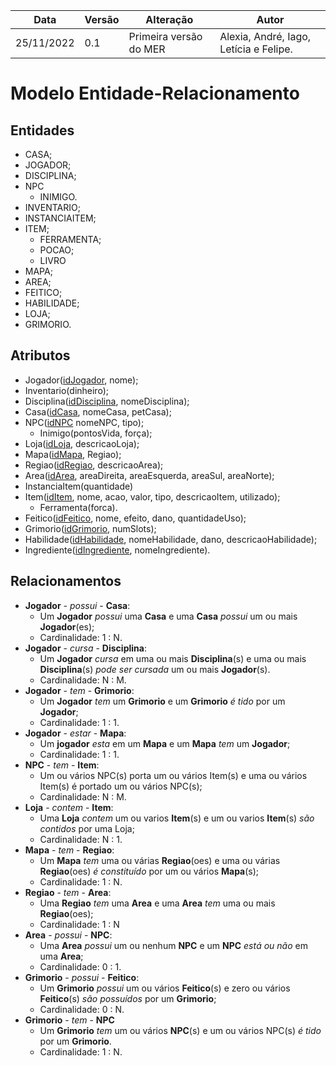 |Data|Versão|Alteração|Autor| 
|----|------|---------|-----|
|25/11/2022|0.1|Primeira versão do MER |Alexia, André, Iago, Letícia e Felipe.|

# Modelo Entidade-Relacionamento

## Entidades
* CASA;
* JOGADOR;
* DISCIPLINA;
* NPC
    * INIMIGO.
* INVENTARIO;
* INSTANCIAITEM;
* ITEM;
    * FERRAMENTA;
    * POCAO;
    * LIVRO
* MAPA;
* AREA;
* FEITICO;
* HABILIDADE;
* LOJA;
* GRIMORIO.

## Atributos
* Jogador(<ins>idJogador</ins>, nome);
* Inventario(dinheiro); 
* Disciplina(<ins>idDisciplina</ins>, nomeDisciplina);
* Casa(<ins>idCasa</ins>, nomeCasa, petCasa);
* NPC(<ins>idNPC</ins> nomeNPC, tipo);
    * Inimigo(pontosVida, força);
* Loja(<ins>idLoja</ins>, descricaoLoja);
* Mapa(<ins>idMapa</ins>, Regiao);
* Regiao(<ins>idRegiao</ins>, descricaoArea); 
* Area(<ins>idArea</ins>, areaDireita, areaEsquerda, areaSul, areaNorte); 
* InstanciaItem(quantidade) 
* Item(<ins>idItem</ins>, nome, acao, valor, tipo, descricaoItem, utilizado); 
    * Ferramenta(forca).
* Feitico(<ins>idFeitico</ins>, nome, efeito, dano, quantidadeUso); 
* Grimorio(<ins>idGrimorio</ins>, numSlots);
* Habilidade(<ins>idHabilidade</ins>, nomeHabilidade, dano, descricaoHabilidade);
* Ingrediente(<ins>idIngrediente</ins>, nomeIngrediente).

## Relacionamentos
* **Jogador** -  *possui* -  **Casa**:
    * Um **Jogador** *possui* uma **Casa** e uma **Casa** *possui* um ou mais **Jogador**(es); 
    * Cardinalidade: 1 : N.
* **Jogador** -  *cursa* -  **Disciplina**:
    * Um **Jogador** *cursa* em uma ou mais **Disciplina**(s) e uma ou mais **Disciplina**(s) *pode ser cursada* um ou mais **Jogador**(s). 
    * Cardinalidade: N : M.
* **Jogador** - *tem* - **Grimorio**:
    * Um **Jogador** *tem* um **Grimorio** e um **Grimorio** *é tido* por um **Jogador**;
    * Cardinalidade: 1 : 1.
* **Jogador** - *estar* - **Mapa**:
    * Um **jogador** *esta* em um **Mapa** e um **Mapa** *tem* um **Jogador**;
    * Cardinalidade: 1 : 1.
* **NPC** - *tem* - **Item**:
    * Um ou vários NPC(s) porta um ou vários Item(s) e uma ou vários Item(s) é portado um ou vários NPC(s);
    * Cardinalidade: N : M.
* **Loja** - *contem* - **Item**:
    *    Uma **Loja** *contem* um ou varios **Item**(s) e um ou varios **Item**(s) *são contidos* por uma Loja;
    * Cardinalidade: N : 1.
* **Mapa** - *tem* - **Regiao**:
    * Um **Mapa** *tem* uma ou várias **Regiao**(oes) e uma ou várias **Regiao**(oes) *é constituído* por um ou vários **Mapa**(s);
    * Cardinalidade: 1 : N.
* **Regiao** - *tem* - **Area**:
    * Uma **Regiao** *tem* uma **Area** e uma **Area** *tem* uma ou mais **Regiao**(oes);
    * Cardinalidade: 1 : N
* **Area** - *possui* - **NPC**:
    * Uma **Area** *possui* um ou nenhum **NPC** e um **NPC** *está ou não* em uma **Area**;
    * Cardinalidade: 0 : 1.
* **Grimorio** - *possui* - **Feitico**:
    * Um **Grimorio** *possui* um ou vários **Feitico**(s) e zero ou vários **Feitico**(s) *são possuídos* por um **Grimorio**;
    * Cardinalidade: 0 : N.
* **Grimorio** - *tem* - **NPC**
    * Um **Grimorio** *tem* um ou vários **NPC**(s) e um ou vários NPC(s) *é tido* por um **Grimorio**.
    * Cardinalidade: 1 : N.




